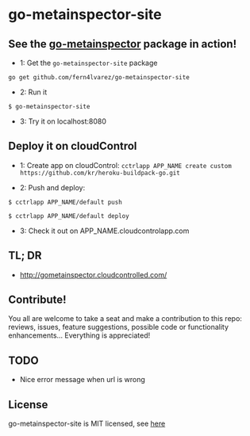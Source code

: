 # go-metainspector-site 

## See the [go-metainspector](http://github.com/fern4lvarez/go-metainspector-site) package in action!

* 1: Get the `go-metainspector-site` package

```
go get github.com/fern4lvarez/go-metainspector-site
```

* 2: Run it

```
$ go-metainspector-site
```

* 3: Try it on localhost:8080

## Deploy it on cloudControl

* 1: Create app on cloudControl: `cctrlapp APP_NAME create custom https://github.com/kr/heroku-buildpack-go.git`

* 2: Push and deploy:

```
$ cctrlapp APP_NAME/default push

$ cctrlapp APP_NAME/default deploy
```

* 3: Check it out on APP_NAME.cloudcontrolapp.com

## TL; DR

* http://gometainspector.cloudcontrolled.com/

## Contribute!
You all are welcome to take a seat and make a contribution to this repo: reviews, issues, feature suggestions, possible code or functionality enhancements... Everything is appreciated!

## TODO
* Nice error message when url is wrong

## License
go-metainspector-site is MIT licensed, see [here](https://github.com/fern4lvarez/go-metainspector-site/blob/master/LICENSE)